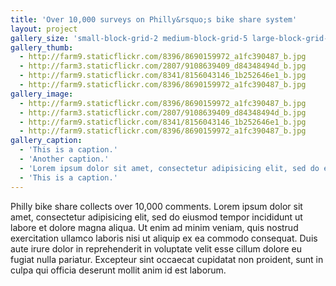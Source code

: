 ```yaml
---
title: 'Over 10,000 surveys on Philly&rsquo;s bike share system'
layout: project
gallery_size: 'small-block-grid-2 medium-block-grid-5 large-block-grid-2'
gallery_thumb: 
  - http://farm9.staticflickr.com/8396/8690159972_a1fc390487_b.jpg
  - http://farm3.staticflickr.com/2807/9108639409_d84348494d_b.jpg
  - http://farm9.staticflickr.com/8341/8156043146_1b252646e1_b.jpg
  - http://farm9.staticflickr.com/8396/8690159972_a1fc390487_b.jpg
gallery_image:
  - http://farm9.staticflickr.com/8396/8690159972_a1fc390487_b.jpg
  - http://farm3.staticflickr.com/2807/9108639409_d84348494d_b.jpg
  - http://farm9.staticflickr.com/8341/8156043146_1b252646e1_b.jpg
  - http://farm9.staticflickr.com/8396/8690159972_a1fc390487_b.jpg
gallery_caption: 
  - 'This is a caption.'
  - 'Another caption.'
  - 'Lorem ipsum dolor sit amet, consectetur adipisicing elit, sed do eiusmod tempor incididunt ut labore et dolore magna aliqua.'
  - 'This is a caption.'
---
```


Philly bike share collects over 10,000 comments. Lorem ipsum dolor sit amet, consectetur adipisicing elit, sed do eiusmod tempor incididunt ut labore et dolore magna aliqua. Ut enim ad minim veniam, quis nostrud exercitation ullamco laboris nisi ut aliquip ex ea commodo consequat. Duis aute irure dolor in reprehenderit in voluptate velit esse cillum dolore eu fugiat nulla pariatur. Excepteur sint occaecat cupidatat non proident, sunt in culpa qui officia deserunt mollit anim id est laborum.
